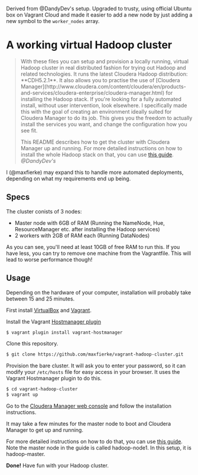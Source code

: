 Derived from @DandyDev's setup. Upgraded to trusty, using official Ubuntu box on Vagrant Cloud and made it easier to add a new node by just adding a new symbol to the `worker_nodes` array.

# A working virtual Hadoop cluster

<blockquote>
With these files you can setup and provision a locally running, virtual Hadoop cluster in real distributed fashion for trying out Hadoop and related technologies. It runs the latest Cloudera Hadoop distribution: **CDH5.2.1**. It also allows you to practise the use of [Cloudera Manager](http://www.cloudera.com/content/cloudera/en/products-and-services/cloudera-enterprise/cloudera-manager.html) for installing the Hadoop stack. If you're looking for a fully automated install, without user intervention, look elsewhere. I specifically made this with the goal of creating an environment ideally suited for Cloudera Manager to do its job. This gives you the freedom to actually install the services you want, and change the configuration how you see fit.

This README describes how to get the cluster with Cloudera Manager up and running. For more detailed instructions on how to install the whole Hadoop stack on that, you can use [this guide](http://dandydev.net/blog/installing-virtual-hadoop-cluster).
<cite>@DandyDev's</cite>
</blockquote>

I (@maxfierke) may expand this to handle more automated deployments, depending on what my requirements end up being.

## Specs

The cluster conists of 3 nodes:

* Master node with 6GB of RAM (Running the NameNode, Hue, ResourceManager etc. after installing the Hadoop services)
* 2 workers with 2GB of RAM each (Running DataNodes)

As you can see, you'll need at least 10GB of free RAM to run this. If you have less, you can try to remove one machine from the Vagrantfile. This will lead to worse performance though!

## Usage

Depending on the hardware of your computer, installation will probably take between 15 and 25 minutes.

First install [VirtualBox](https://www.virtualbox.org/) and [Vagrant](http://www.vagrantup.com/).

Install the Vagrant [Hostmanager plugin](https://github.com/smdahlen/vagrant-hostmanager)

```bash
$ vagrant plugin install vagrant-hostmanager
```

Clone this repository.

```bash
$ git clone https://github.com/maxfierke/vagrant-hadoop-cluster.git
```

Provision the bare cluster. It will ask you to enter your password, so it can modify your `/etc/hosts` file for easy access in your browser. It uses the Vagrant Hostmanager plugin to do this.

```bash
$ cd vagrant-hadoop-cluster
$ vagrant up
```

Go to the [Cloudera Manager web console](http://hadoop-master:7180) and follow the installation instructions.

It may take a few minutes for the master node to boot and Cloudera Manager to get up and running.

For more detailed instructions on how to do that, you can use [this guide](http://dandydev.net/blog/installing-virtual-hadoop-cluster). Note the master node in the guide is called hadoop-node1. In this setup, it is hadoop-master.

**Done!** Have fun with your Hadoop cluster.
